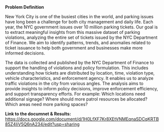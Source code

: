 **Problem Definition**

New York City is one of the busiest cities in the world, and parking issues have long been a challenge for both city management and daily life. Each year, the NYC government issues over 10 million parking tickets. Our goal is to extract meaningful insights from this massive dataset of parking violations, analyzing the entire set of tickets issued by the NYC Department of Finance. We aim to identify patterns, trends, and anomalies related to ticket issuance to help both government and businesses make more informed decisions.

The data is collected and published by the NYC Department of Finance to support the handling of violations and policy formulation. This includes understanding how tickets are distributed by location, time, violation type, vehicle characteristics, and enforcement agency. It enables us to analyze traffic violations in the city from various angles. The analysis aims to provide insights to inform policy decisions, improve enforcement efficiency, and support transparency efforts. For example: Which locations need additional signage? Where should more patrol resources be allocated? Which areas need more parking spaces?


**Link to the documnet & Results:** https://docs.google.com/document/d/1H0LfXF7Kr8XEtVNMEqnaSDCqKRTB85Z4IiV5Q6nA234/edit?usp=sharing
